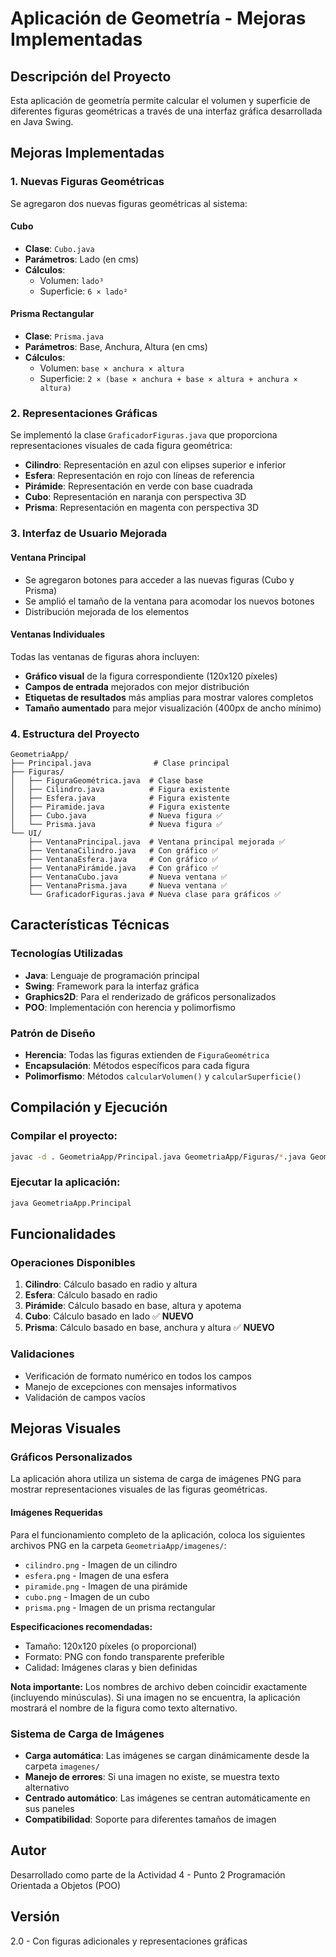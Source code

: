 # Aplicación de Geometría - Mejoras Implementadas

## Descripción del Proyecto

Esta aplicación de geometría permite calcular el volumen y superficie de diferentes figuras geométricas a través de una interfaz gráfica desarrollada en Java Swing.

## Mejoras Implementadas

### 1. Nuevas Figuras Geométricas

Se agregaron dos nuevas figuras geométricas al sistema:

#### **Cubo**
- **Clase**: `Cubo.java`
- **Parámetros**: Lado (en cms)
- **Cálculos**:
  - Volumen: `lado³`
  - Superficie: `6 × lado²`

#### **Prisma Rectangular**
- **Clase**: `Prisma.java`
- **Parámetros**: Base, Anchura, Altura (en cms)
- **Cálculos**:
  - Volumen: `base × anchura × altura`
  - Superficie: `2 × (base × anchura + base × altura + anchura × altura)`

### 2. Representaciones Gráficas

Se implementó la clase `GraficadorFiguras.java` que proporciona representaciones visuales de cada figura geométrica:

- **Cilindro**: Representación en azul con elipses superior e inferior
- **Esfera**: Representación en rojo con líneas de referencia
- **Pirámide**: Representación en verde con base cuadrada
- **Cubo**: Representación en naranja con perspectiva 3D
- **Prisma**: Representación en magenta con perspectiva 3D

### 3. Interfaz de Usuario Mejorada

#### Ventana Principal
- Se agregaron botones para acceder a las nuevas figuras (Cubo y Prisma)
- Se amplió el tamaño de la ventana para acomodar los nuevos botones
- Distribución mejorada de los elementos

#### Ventanas Individuales
Todas las ventanas de figuras ahora incluyen:
- **Gráfico visual** de la figura correspondiente (120x120 píxeles)
- **Campos de entrada** mejorados con mejor distribución
- **Etiquetas de resultados** más amplias para mostrar valores completos
- **Tamaño aumentado** para mejor visualización (400px de ancho mínimo)

### 4. Estructura del Proyecto

```
GeometriaApp/
├── Principal.java              # Clase principal
├── Figuras/
│   ├── FiguraGeométrica.java  # Clase base
│   ├── Cilindro.java          # Figura existente
│   ├── Esfera.java            # Figura existente
│   ├── Piramide.java          # Figura existente
│   ├── Cubo.java              # Nueva figura ✅
│   └── Prisma.java            # Nueva figura ✅
└── UI/
    ├── VentanaPrincipal.java  # Ventana principal mejorada ✅
    ├── VentanaCilindro.java   # Con gráfico ✅
    ├── VentanaEsfera.java     # Con gráfico ✅
    ├── VentanaPirámide.java   # Con gráfico ✅
    ├── VentanaCubo.java       # Nueva ventana ✅
    ├── VentanaPrisma.java     # Nueva ventana ✅
    └── GraficadorFiguras.java # Nueva clase para gráficos ✅
```

## Características Técnicas

### Tecnologías Utilizadas
- **Java**: Lenguaje de programación principal
- **Swing**: Framework para la interfaz gráfica
- **Graphics2D**: Para el renderizado de gráficos personalizados
- **POO**: Implementación con herencia y polimorfismo

### Patrón de Diseño
- **Herencia**: Todas las figuras extienden de `FiguraGeométrica`
- **Encapsulación**: Métodos específicos para cada figura
- **Polimorfismo**: Métodos `calcularVolumen()` y `calcularSuperficie()`

## Compilación y Ejecución

### Compilar el proyecto:
```bash
javac -d . GeometriaApp/Principal.java GeometriaApp/Figuras/*.java GeometriaApp/UI/*.java
```

### Ejecutar la aplicación:
```bash
java GeometriaApp.Principal
```

## Funcionalidades

### Operaciones Disponibles
1. **Cilindro**: Cálculo basado en radio y altura
2. **Esfera**: Cálculo basado en radio
3. **Pirámide**: Cálculo basado en base, altura y apotema
4. **Cubo**: Cálculo basado en lado ✅ **NUEVO**
5. **Prisma**: Cálculo basado en base, anchura y altura ✅ **NUEVO**

### Validaciones
- Verificación de formato numérico en todos los campos
- Manejo de excepciones con mensajes informativos
- Validación de campos vacíos

## Mejoras Visuales

### Gráficos Personalizados
La aplicación ahora utiliza un sistema de carga de imágenes PNG para mostrar representaciones visuales de las figuras geométricas.

#### Imágenes Requeridas
Para el funcionamiento completo de la aplicación, coloca los siguientes archivos PNG en la carpeta `GeometriaApp/imagenes/`:

- `cilindro.png` - Imagen de un cilindro
- `esfera.png` - Imagen de una esfera  
- `piramide.png` - Imagen de una pirámide
- `cubo.png` - Imagen de un cubo
- `prisma.png` - Imagen de un prisma rectangular

**Especificaciones recomendadas:**
- Tamaño: 120x120 píxeles (o proporcional)
- Formato: PNG con fondo transparente preferible
- Calidad: Imágenes claras y bien definidas

**Nota importante:** Los nombres de archivo deben coincidir exactamente (incluyendo minúsculas). Si una imagen no se encuentra, la aplicación mostrará el nombre de la figura como texto alternativo.

### Sistema de Carga de Imágenes
- **Carga automática**: Las imágenes se cargan dinámicamente desde la carpeta `imagenes/`
- **Manejo de errores**: Si una imagen no existe, se muestra texto alternativo
- **Centrado automático**: Las imágenes se centran automáticamente en sus paneles
- **Compatibilidad**: Soporte para diferentes tamaños de imagen

## Autor
Desarrollado como parte de la Actividad 4 - Punto 2
Programación Orientada a Objetos (POO)

## Versión
2.0 - Con figuras adicionales y representaciones gráficas
